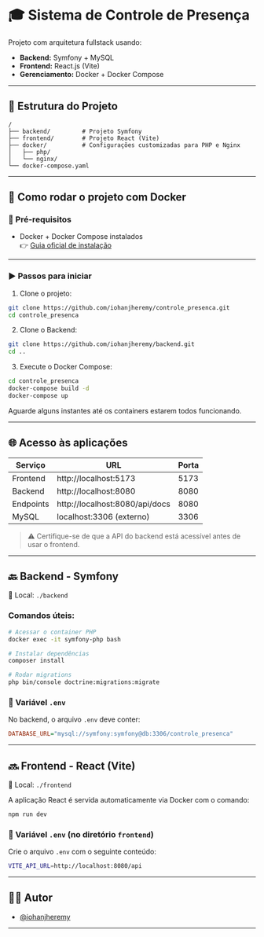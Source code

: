 # 🎓 Sistema de Controle de Presença

Projeto com arquitetura fullstack usando:

- **Backend:** Symfony + MySQL  
- **Frontend:** React.js (Vite)  
- **Gerenciamento:** Docker + Docker Compose

---

## 📁 Estrutura do Projeto

```
/
├── backend/         # Projeto Symfony
├── frontend/        # Projeto React (Vite)
├── docker/          # Configurações customizadas para PHP e Nginx
│   ├── php/
│   └── nginx/
└── docker-compose.yaml
```

---

## 🐳 Como rodar o projeto com Docker

### 🔧 Pré-requisitos

- Docker + Docker Compose instalados  
  👉 [Guia oficial de instalação](https://docs.docker.com/get-docker/)

---

### ▶️ Passos para iniciar

1. Clone o projeto:

```bash
git clone https://github.com/iohanjheremy/controle_presenca.git
cd controle_presenca
```

2. Clone o Backend:
```bash
git clone https://github.com/iohanjheremy/backend.git
cd ..
```

3. Execute o Docker Compose:

```bash
cd controle_presenca
docker-compose build -d
docker-compose up
```

Aguarde alguns instantes até os containers estarem todos funcionando.

---

## 🌐 Acesso às aplicações

| Serviço   | URL                             | Porta |
|-----------|---------------------------------|-------|
| Frontend  | http://localhost:5173           | 5173  |
| Backend   | http://localhost:8080           | 8080  |
| Endpoints | http://localhost:8080/api/docs  | 8080  |
| MySQL     | localhost:3306 (externo)        | 3306  |

> ⚠️ Certifique-se de que a API do backend está acessível antes de usar o frontend.

---

## 🔙 Backend - Symfony

📂 Local: `./backend`

### Comandos úteis:

```bash
# Acessar o container PHP
docker exec -it symfony-php bash

# Instalar dependências
composer install

# Rodar migrations
php bin/console doctrine:migrations:migrate
```

### 📄 Variável `.env`

No backend, o arquivo `.env` deve conter:

```ini
DATABASE_URL="mysql://symfony:symfony@db:3306/controle_presenca"
```

---

## 🔜 Frontend - React (Vite)

📂 Local: `./frontend`

A aplicação React é servida automaticamente via Docker com o comando:

```bash
npm run dev
```

### 📄 Variável `.env` (no diretório `frontend`)

Crie o arquivo `.env` com o seguinte conteúdo:

```bash
VITE_API_URL=http://localhost:8080/api
```

---

## 🧑‍💻 Autor

- [@iohanjheremy](https://github.com/iohanjheremy)

---
